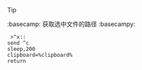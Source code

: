> [!TIP]
> :basecamp:    获取选中文件的路径     :basecampy:

```
 >^x::   
send ^c
sleep,200
clipboard=%clipboard%
return
```